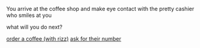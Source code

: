 You arrive at the coffee shop and make eye contact with the pretty cashier who smiles at you

what will you do next?

[order a coffee (with rizz)](funny.md)
[ask for their number](popo.md)
